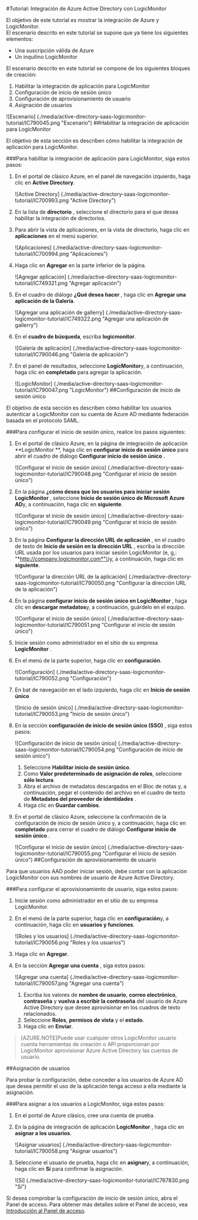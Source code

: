 <properties 
    pageTitle="Tutorial: Integración de Azure Active Directory con LogicMonitor | Microsoft Azure" 
    description="Aprenda a usar LogicMonitor con Azure Active Directory para habilitar el inicio de sesión único, aprovisionamiento automatizado y mucho más." 
    services="active-directory" 
    authors="jeevansd"  
    documentationCenter="na" 
    manager="femila"/>
<tags 
    ms.service="active-directory" 
    ms.devlang="na" 
    ms.topic="article" 
    ms.tgt_pltfrm="na" 
    ms.workload="identity" 
    ms.date="09/29/2016" 
    ms.author="jeedes" />

#<a name="tutorial-azure-active-directory-integration-with-logicmonitor"></a>Tutorial: Integración de Azure Active Directory con LogicMonitor
  
El objetivo de este tutorial es mostrar la integración de Azure y LogicMonitor.  
El escenario descrito en este tutorial se supone que ya tiene los siguientes elementos:

-   Una suscripción válida de Azure
-   Un inquilino LogicMonitor
  
El escenario descrito en este tutorial se compone de los siguientes bloques de creación:

1.  Habilitar la integración de aplicación para LogicMonitor
2.  Configuración de inicio de sesión único
3.  Configuración de aprovisionamiento de usuario
4.  Asignación de usuarios

![Escenario] (./media/active-directory-saas-logicmonitor-tutorial/IC790045.png "Escenario")
##<a name="enabling-the-application-integration-for-logicmonitor"></a>Habilitar la integración de aplicación para LogicMonitor
  
El objetivo de esta sección es describen cómo habilitar la integración de aplicación para LogicMonitor.

###<a name="to-enable-the-application-integration-for-logicmonitor-perform-the-following-steps"></a>Para habilitar la integración de aplicación para LogicMonitor, siga estos pasos:

1.  En el portal de clásico Azure, en el panel de navegación izquierdo, haga clic en **Active Directory**.

    ![Active Directory] (./media/active-directory-saas-logicmonitor-tutorial/IC700993.png "Active Directory")

2.  En la lista de **directorio** , seleccione el directorio para el que desea habilitar la integración de directorios.

3.  Para abrir la vista de aplicaciones, en la vista de directorio, haga clic en **aplicaciones** en el menú superior.

    ![Aplicaciones] (./media/active-directory-saas-logicmonitor-tutorial/IC700994.png "Aplicaciones")

4.  Haga clic en **Agregar** en la parte inferior de la página.

    ![Agregar aplicación] (./media/active-directory-saas-logicmonitor-tutorial/IC749321.png "Agregar aplicación")

5.  En el cuadro de diálogo **¿Qué desea hacer** , haga clic en **Agregar una aplicación de la Galería**.

    ![Agregar una aplicación de gallerry] (./media/active-directory-saas-logicmonitor-tutorial/IC749322.png "Agregar una aplicación de gallerry")

6.  En el **cuadro de búsqueda**, escriba **logicmonitor**.

    ![Galería de aplicación] (./media/active-directory-saas-logicmonitor-tutorial/IC790046.png "Galería de aplicación")

7.  En el panel de resultados, seleccione **LogicMonitor**y, a continuación, haga clic en **completado** para agregar la aplicación.

    ![LogicMonitor] (./media/active-directory-saas-logicmonitor-tutorial/IC790047.png "LogicMonitor")
##<a name="configuring-single-sign-on"></a>Configuración de inicio de sesión único
  
El objetivo de esta sección es describen cómo habilitar los usuarios autenticar a LogicMonitor con su cuenta de Azure AD mediante federación basada en el protocolo SAML.

###<a name="to-configure-single-sign-on-perform-the-following-steps"></a>Para configurar el inicio de sesión único, realice los pasos siguientes:

1.  En el portal de clásico Azure, en la página de integración de aplicación **LogicMonitor **, haga clic en **configurar inicio de sesión único** para abrir el cuadro de diálogo **Configurar inicio de sesión único** .

    ![Configurar el inicio de sesión único] (./media/active-directory-saas-logicmonitor-tutorial/IC790048.png "Configurar el inicio de sesión único")

2.  En la página **¿cómo desea que los usuarios para iniciar sesión LogicMonitor** , seleccione **Inicio de sesión único de Microsoft Azure AD**y, a continuación, haga clic en **siguiente**.

    ![Configurar el inicio de sesión único] (./media/active-directory-saas-logicmonitor-tutorial/IC790049.png "Configurar el inicio de sesión único")

3.  En la página **Configurar la dirección URL de aplicación** , en el cuadro de texto de **Inicio de sesión en la dirección URL** , escriba la dirección URL usada por los usuarios para iniciar sesión LogicMonitor \(e, g,: "*http://company.logicmonitor.com*"\)y, a continuación, haga clic en **siguiente**.

    ![Configurar la dirección URL de la aplicación] (./media/active-directory-saas-logicmonitor-tutorial/IC790050.png "Configurar la dirección URL de la aplicación")

4.  En la página **configurar inicio de sesión único en LogicMonitor** , haga clic en **descargar metadatos**y, a continuación, guárdelo en el equipo.

    ![Configurar el inicio de sesión único] (./media/active-directory-saas-logicmonitor-tutorial/IC790051.png "Configurar el inicio de sesión único")

5.  Inicie sesión como administrador en el sitio de su empresa **LogicMonitor** .

6.  En el menú de la parte superior, haga clic en **configuración**.

    ![Configuración] (./media/active-directory-saas-logicmonitor-tutorial/IC790052.png "Configuración")

7.  En bat de navegación en el lado izquierdo, haga clic en **Inicio de sesión único**

    ![Inicio de sesión único] (./media/active-directory-saas-logicmonitor-tutorial/IC790053.png "Inicio de sesión único")

8.  En la sección **configuración de inicio de sesión único (SSO)** , siga estos pasos:

    ![Configuración de inicio de sesión único] (./media/active-directory-saas-logicmonitor-tutorial/IC790054.png "Configuración de inicio de sesión único")

    1.  Seleccione **Habilitar inicio de sesión único**.
    2.  Como **Valor predeterminado de asignación de roles**, seleccione **sólo lectura**.
    3.  Abra el archivo de metadatos descargados en el Bloc de notas y, a continuación, pegar el contenido del archivo en el cuadro de texto de **Metadatos del proveedor de identidades** .
    4.  Haga clic en **Guardar cambios**.

9.  En el portal de clásico Azure, seleccione la confirmación de la configuración de inicio de sesión único y, a continuación, haga clic en **completado** para cerrar el cuadro de diálogo **Configurar inicio de sesión único** .

    ![Configurar el inicio de sesión único] (./media/active-directory-saas-logicmonitor-tutorial/IC790055.png "Configurar el inicio de sesión único")
##<a name="configuring-user-provisioning"></a>Configuración de aprovisionamiento de usuario
  
Para que usuarios AAD poder iniciar sesión, debe contar con la aplicación LogicMonitor con sus nombres de usuario de Azure Active Directory.

###<a name="to-configure-user-provisioning-perform-the-following-steps"></a>Para configurar el aprovisionamiento de usuario, siga estos pasos:

1.  Inicie sesión como administrador en el sitio de su empresa LogicMonitor.

2.  En el menú de la parte superior, haga clic en **configuración**y, a continuación, haga clic en **usuarios y funciones**.

    ![Roles y los usuarios] (./media/active-directory-saas-logicmonitor-tutorial/IC790056.png "Roles y los usuarios")

3.  Haga clic en **Agregar**.

4.  En la sección **Agregar una cuenta** , siga estos pasos:

    ![Agregar una cuenta] (./media/active-directory-saas-logicmonitor-tutorial/IC790057.png "Agregar una cuenta")

    1.  Escriba los valores de **nombre de usuario**, **correo electrónico**, **contraseña** y **vuelva a escribir la contraseña** del usuario de Azure Active Directory que desee aprovisionar en los cuadros de texto relacionados.
    2.  Seleccione **Roles**, **permisos de vista** y el **estado**.
    3.  Haga clic en **Enviar**.

>[AZURE.NOTE]Puede usar cualquier otros LogicMonitor usuario cuenta herramientas de creación o API proporcionan por LogicMonitor aprovisionar Azure Active Directory las cuentas de usuario.

##<a name="assigning-users"></a>Asignación de usuarios
  
Para probar la configuración, debe conceder a los usuarios de Azure AD que desea permitir el uso de la aplicación tenga acceso a ella mediante la asignación.

###<a name="to-assign-users-to-logicmonitor-perform-the-following-steps"></a>Para asignar a los usuarios a LogicMonitor, siga estos pasos:

1.  En el portal de Azure clásico, cree una cuenta de prueba.

2.  En la página de integración de aplicación **LogicMonitor** , haga clic en **asignar a los usuarios**.

    ![Asignar usuarios] (./media/active-directory-saas-logicmonitor-tutorial/IC790058.png "Asignar usuarios")

3.  Seleccione el usuario de prueba, haga clic en **asignar**y, a continuación, haga clic en **Sí** para confirmar la asignación.

    ![Sí] (./media/active-directory-saas-logicmonitor-tutorial/IC767830.png "Sí")
  
Si desea comprobar la configuración de inicio de sesión único, abra el Panel de acceso. Para obtener más detalles sobre el Panel de acceso, vea [Introducción al Panel de acceso](active-directory-saas-access-panel-introduction.md).




